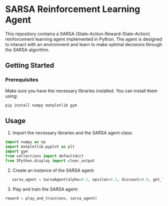 # SARSA Reinforcement Learning Agent

This repository contains a SARSA (State-Action-Reward-State-Action) reinforcement learning agent implemented in Python. The agent is designed to interact with an environment and learn to make optimal decisions through the SARSA algorithm.

## Getting Started

### Prerequisites

Make sure you have the necessary libraries installed. You can install them using:

```bash
pip install numpy matplotlib gym
```

## Usage

1. Import the necessary libraries and the SARSA agent class:
```python
import numpy as np
import matplotlib.pyplot as plt
import gym
from collections import defaultdict
from IPython.display import clear_output
```

2. Create an instance of the SARSA agent:
```python
   sarsa_agent = SarsaAgent(alpha=0.1, epsilon=0.1, discount=0.9, get_legal_actions=get_legal_actions_function)
```

3. Play and train the SARSA agent:

```python
reward = play_and_train(env, sarsa_agent)
```
